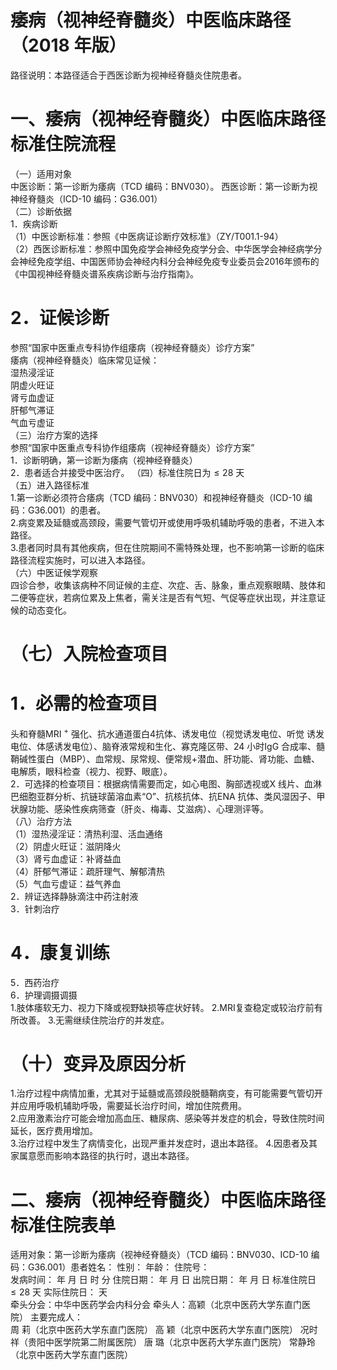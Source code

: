 # 痿病（视神经脊髓炎）中医临床路径 （2018 年版）  
路径说明：本路径适合于西医诊断为视神经脊髓炎住院患者。  
# 一、痿病（视神经脊髓炎）中医临床路径标准住院流程  
（一）适用对象  
中医诊断：第一诊断为痿病（TCD 编码：BNV030）。 西医诊断：第一诊断为视神经脊髓炎（ICD-10 编码：G36.001）  
（二）诊断依据  
1．疾病诊断  
（1）中医诊断标准：参照《中医病证诊断疗效标准》（ZY/T001.1-94）  
（2）西医诊断标准：参照中国免疫学会神经免疫学分会、中华医学会神经病学分会神经免疫学组、中国医师协会神经内科分会神经免疫专业委员会2016年颁布的《中国视神经脊髓炎谱系疾病诊断与治疗指南》。  
# 2．证候诊断  
参照“国家中医重点专科协作组痿病（视神经脊髓炎）诊疗方案”  
痿病（视神经脊髓炎）临床常见证候：  
湿热浸淫证  
阴虚火旺证  
肾亏血虚证  
肝郁气滞证  
气血亏虚证  
（三）治疗方案的选择  
参照“国家中医重点专科协作组痿病（视神经脊髓炎）诊疗方案”  
1．诊断明确，第一诊断为痿病（视神经脊髓炎）  
2．患者适合并接受中医治疗。 （四）标准住院日为${\leqslant}28$ 天  
（五）进入路径标准  
1.第一诊断必须符合痿病（TCD 编码：BNV030）和视神经脊髓炎（ICD-10 编码：G36.001）的患者。  
2.病变累及延髓或高颈段，需要气管切开或使用呼吸机辅助呼吸的患者，不进入本路径。  
3.患者同时具有其他疾病，但在住院期间不需特殊处理，也不影响第一诊断的临床路径流程实施时，可以进入本路径。  
（六）中医证候学观察  
四诊合参，收集该病种不同证候的主症、次症、舌、脉象，重点观察眼睛、肢体和二便等症状，若病位累及上焦者，需关注是否有气短、气促等症状出现，并注意证候的动态变化。  
# （七）入院检查项目  
# 1．必需的检查项目  
头和脊髓MRI $^+$ 强化、抗水通道蛋白4抗体、诱发电位（视觉诱发电位、听觉 诱发电位、体感诱发电位）、脑脊液常规和生化、寡克隆区带、24 小时IgG 合成率、髓鞘碱性蛋白（MBP）、血常规、尿常规、便常规$+$潜血、肝功能、肾功能、血糖、电解质，眼科检查（视力、视野、眼底）。  
2．可选择的检查项目：根据病情需要而定，如心电图、胸部透视或X 线片、血淋巴细胞亚群分析、抗链球菌溶血素“O”、抗核抗体、抗ENA 抗体、类风湿因子、甲状腺功能、感染性疾病筛查（肝炎、梅毒、艾滋病）、心理测评等。  
（八）治疗方法  
（1）湿热浸淫证：清热利湿、活血通络  
（2）阴虚火旺证：滋阴降火  
（3）肾亏血虚证：补肾益血  
（4）肝郁气滞证：疏肝理气、解郁清热  
（5）气血亏虚证：益气养血  
2．辨证选择静脉滴注中药注射液  
3．针刺治疗  
# 4．康复训练  
5．西药治疗  
6．护理调摄调摄  
1.肢体痿软无力、视力下降或视野缺损等症状好转。  2.MRI复查稳定或较治疗前有所改善。 3.无需继续住院治疗的并发症。  
# （十）变异及原因分析  
1.治疗过程中病情加重，尤其对于延髓或高颈段脱髓鞘病变，有可能需要气管切开并应用呼吸机辅助呼吸，需要延长治疗时间，增加住院费用。  
2.应用激素治疗可能会增加高血压、糖尿病、感染等并发症的机会，导致住院时间延长，医疗费用增加。  
3.治疗过程中发生了病情变化，出现严重并发症时，退出本路径。 
4.因患者及其家属意愿而影响本路径的执行时，退出本路径。  
# 二、痿病（视神经脊髓炎）中医临床路径标准住院表单  
适用对象：第一诊断为痿病（视神经脊髓炎）（TCD 编码：BNV030、ICD-10 编码：G36.001）患者姓名：          性别：    年龄：    住院号：  
发病时间：   年  月  日  时  分  住院日期：   年  月  日 出院日期：   年  月   日 标准住院日${\leqslant}28$ 天                       实际住院日：       天  
牵头分会：中华中医药学会内科分会 牵头人：高颖（北京中医药大学东直门医院） 主要完成人：  
周  莉（北京中医药大学东直门医院） 高  颖（北京中医药大学东直门医院） 况时祥（贵阳中医学院第二附属医院） 唐  璐（北京中医药大学东直门医院） 常静玲（北京中医药大学东直门医院）  
